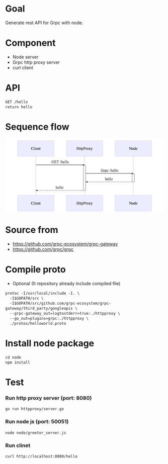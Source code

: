 # Goal
Generate rest API for Grpc with node.

# Component
- Node server
- Grpc http proxy server
- curl client

# API
```
GET /hello
return hello
```
# Sequence flow
![flow](./doc/a.png)

# Source from
- https://github.com/grpc-ecosystem/grpc-gateway
- https://github.com/grpc/grpc

# Compile proto
- Optional (It repository already include compiled file)
```
protoc -I/usr/local/include -I. \
  -I$GOPATH/src \
  -I$GOPATH/src/github.com/grpc-ecosystem/grpc-gateway/third_party/googleapis \
  --grpc-gateway_out=logtostderr=true:./httpproxy \
  --go_out=plugins=grpc:./httpproxy \
  ./protos/helloworld.proto
```

# Install node package
```
cd node
npm install
```

# Test
### Run http proxy server (port: 8080)
```
go run httpproxy/server.go
```

### Run node js (port: 50051)
```
node node/greeter_server.js
```

### Run clinet
```
curl http://localhost:8080/hello
```

